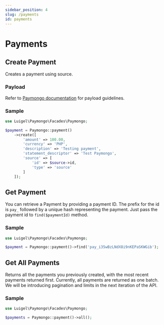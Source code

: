 ```yaml
---
sidebar_position: 4
slug: /payments
id: payments
---
```


# Payments

## Create Payment

Creates a payment using source.

### Payload

Refer to [Paymongo documentation](https://developers.paymongo.com/reference/payment-source) for payload guidelines.

### Sample

```php
use Luigel\Paymongo\Facades\Paymongo;

$payment = Paymongo::payment()
    ->create([
        'amount' => 100.00,
        'currency' => 'PHP',
        'description' => 'Testing payment',
        'statement_descriptor' => 'Test Paymongo',
        'source' => [
            'id' => $source->id,
            'type' => 'source'
        ]
    ]);
```

## Get Payment

You can retrieve a Payment by providing a payment ID. The prefix for the id is `pay_` followed by a unique hash representing the payment. Just pass the payment id to `find($paymentId)` method.

### Sample

```php
use Luigel\Paymongo\Facades\Paymongo;

$payment = Paymongo::payment()->find('pay_i35wBzLNdX8i9nKEPaSKWGib');
```

## Get All Payments

Returns all the payments you previously created, with the most recent payments returned first. Currently, all payments are returned as one batch. We will be introducing pagination and limits in the next iteration of the API.

### Sample

```php
use Luigel\Paymongo\Facades\Paymongo;

$payments = Paymongo::payment()->all();
```

